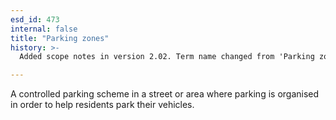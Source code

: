 ```yaml
---
esd_id: 473
internal: false
title: "Parking zones"
history: >-
  Added scope notes in version 2.02. Term name changed from 'Parking zones' to 'Roads - street parking - zones' in version 3.00. name changed to 'Parking zones' in version 4.00.

---
```


A controlled parking scheme in a street or area where parking is organised in order to help residents park their vehicles.

